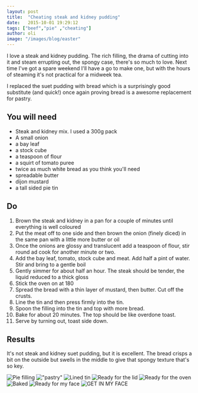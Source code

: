 ```yaml
---
layout: post
title:  "Cheating steak and kidney pudding"
date:   2015-10-01 19:29:12
tags: ["beef","pie" ,"cheating"]
author: oli
image: "/images/blog/easter"
---
```


I love a steak and kidney pudding.  The rich filling, the drama of cutting into it and steam errupting out, the spongy case, there's so much to love.  Next time I've got a spare weekend I'll have a go to make one, but with the hours of steaming it's not practical for a midweek tea.  

I replaced the suet pudding with bread which is a surprisingly good substitute (and quick!) once again proving bread is a awesome replacement for pastry.


## You will need

* Steak and kidney mix.  I used a 300g pack
* A small onion
* a bay leaf
* a stock cube 
* a teaspoon of flour
* a squirt of tomato puree
* twice as much white bread as you think you'll need
* spreadable butter
* dijon mustard
* a tall sided pie tin

## Do

1. Brown the steak and kidney in a pan for a couple of minutes until everything is well coloured
2. Put the meat off to one side and then brown the onion (finely diced) in the same pan with a little more butter or oil
3. Once the onions are glossy and translucent add a teaspoon of flour, stir round ad cook for another minute or two.
4. Add the bay leaf, tomato, stock cube and meat.  Add half a pint of water. Stir and bring to a gentle boil
5. Gently simmer for about half an hour.  The steak should be tender, the liquid reduced to a thick gloss
6. Stick the oven on at 180
7. Spread the bread with a thin layer of mustard, then butter. Cut off the crusts.
8. Line the tin and then press firmly into the tin.
9. Spoon the filling into the tin and top with more bread.
10. Bake for about 20 minutes.  The top should be like overdone toast.
11. Serve by turning out, toast side down.


## Results

It's not steak and kidney suet pudding, but it is excellent.  The bread crisps a bit on the outside but swells in the middle to give that spongy texture that's so key.



![Pie filling](/images/blog/steak-kidney/steak-kidney-1.jpg)
!["pastry"](/images/blog/steak-kidney/steak-kidney-2.jpg)
![Lined tin](/images/blog/steak-kidney/steak-kidney-3.jpg)
![Ready for the lid](/images/blog/steak-kidney/steak-kidney-4.jpg)
![Ready for the oven](/images/blog/steak-kidney/steak-kidney-5.jpg)
![Baked](/images/blog/steak-kidney/steak-kidney-6.jpg)
![Ready for my face](/images/blog/steak-kidney/steak-kidney-7.jpg)
![GET IN MY FACE](/images/blog/steak-kidney/steak-kidney-8.jpg)

